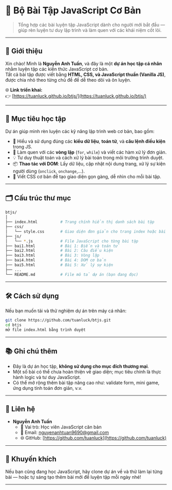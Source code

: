 # 📘 Bộ Bài Tập JavaScript Cơ Bản

> Tổng hợp các bài luyện tập JavaScript dành cho người mới bắt đầu — giúp rèn luyện tư duy lập trình và làm quen với các khái niệm cốt lõi.

---

## 📌 Giới thiệu

Xin chào! Mình là **Nguyễn Anh Tuấn**, và đây là một **dự án học tập cá nhân** nhằm luyện tập các kiến thức JavaScript cơ bản.  
Tất cả bài tập được viết bằng **HTML, CSS, và JavaScript thuần (Vanilla JS)**, được chia nhỏ theo từng chủ đề để dễ theo dõi và ôn luyện.

🌐 **Link triển khai:**  
👉 [https://tuanluck.github.io/btjs/](https://tuanluck.github.io/btjs/)

---

## 🎯 Mục tiêu học tập

Dự án giúp mình rèn luyện các kỹ năng lập trình web cơ bản, bao gồm:

- 🧠 Hiểu và sử dụng đúng các **kiểu dữ liệu**, **toán tử**, và **câu lệnh điều kiện** trong JS.
- 🔁 Làm quen với các **vòng lặp** (`for`, `while`) và viết các hàm xử lý đơn giản.
- 💡 Tư duy thuật toán và cách xử lý bài toán trong môi trường trình duyệt.
- 📦 **Thao tác với DOM**: Lấy dữ liệu, cập nhật nội dung trang, xử lý sự kiện người dùng (`onclick`, `onchange`,...).
- 🎨 Viết CSS cơ bản để tạo giao diện gọn gàng, dễ nhìn cho mỗi bài tập.

---

## 🗂️ Cấu trúc thư mục

```bash
btjs/
│
├── index.html          # Trang chính hiển thị danh sách bài tập
├── css/
│   └── style.css       # Giao diện đơn giản cho trang index hoặc bài tập
├── js/
│   └── *.js            # File JavaScript cho từng bài tập
├── bai1.html           # Bài 1: Biến và toán tử
├── bai2.html           # Bài 2: Câu điều kiện
├── bai3.html           # Bài 3: Vòng lặp
├── bai4.html           # Bài 4: DOM cơ bản
├── bai5.html           # Bài 5: Xử lý sự kiện
├── ...
└── README.md           # File mô tả dự án (bạn đang đọc)
```
---

## 🛠️ Cách sử dụng

Nếu bạn muốn tải và thử nghiệm dự án trên máy cá nhân:

```bash
git clone https://github.com/tuanluck/btjs.git
cd btjs
mở file index.html bằng trình duyệt
```

---

## 📚 Ghi chú thêm
- Đây là dự án học tập, **không sử dụng cho mục đích thương mại**.
- Một số bài có thể chưa hoàn thiện về giao diện; mục tiêu chính là thực hành logic và tư duy JavaScript.
- Có thể mở rộng thêm bài tập nâng cao như: validate form, mini game, ứng dụng tính toán đơn giản, v.v.

---

## 📧 Liên hệ
- **Nguyễn Anh Tuấn**  
  - 💼 Vai trò: Học viên JavaScript căn bản  
  - 📧 Email: [nguyenanhtuan9690@gmail.com](mailto:nguyenanhtuan9690@gmail.com)  
  - 🌐 GitHub: [https://github.com/tuanluck](https://github.com/tuanluck)  

---

## 🧠 Khuyến khích
Nếu bạn cũng đang học JavaScript, hãy clone dự án về và thử làm lại từng bài — hoặc tự sáng tạo thêm bài mới để luyện tập mỗi ngày nhé!

---


